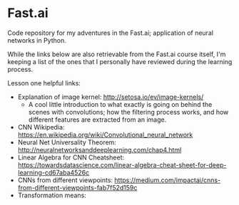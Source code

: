 # Fast.ai
Code repository for my adventures in the Fast.ai; application of neural networks in Python.

While the links below are also retrievable from the Fast.ai course itself, I'm keeping a list of the ones that I personally have reviewed during the learning process.

Lesson one helpful links:
- Explanation of image kernel: http://setosa.io/ev/image-kernels/
  - A cool little introduction to what exactly is going on behind the scenes with convolutions; how the filtering process works, and how    different features are extracted from an image.
- CNN Wikipedia: https://en.wikipedia.org/wiki/Convolutional_neural_network
- Neural Net Universality Theorem: http://neuralnetworksanddeeplearning.com/chap4.html
- Linear Algebra for CNN Cheatsheet: https://towardsdatascience.com/linear-algebra-cheat-sheet-for-deep-learning-cd67aba4526c
- CNNs from different viewpoints: https://medium.com/impactai/cnns-from-different-viewpoints-fab7f52d159c
- Transformation means: 
